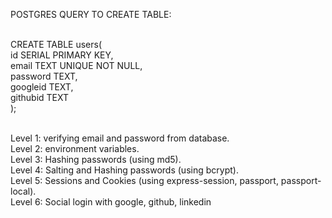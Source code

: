 POSTGRES QUERY TO CREATE TABLE: <br/><br/>

CREATE TABLE users( <br/>
	id SERIAL PRIMARY KEY, <br/>
	email TEXT UNIQUE NOT NULL, <br/>
	password TEXT, <br/>
	googleid TEXT, <br/>
	githubid TEXT <br/>
);<br/><br/>

Level 1: verifying email and password from database.<br/>
Level 2: environment variables.<br/>
Level 3: Hashing passwords (using md5).<br/>
Level 4: Salting and Hashing passwords (using bcrypt).<br/>
Level 5: Sessions and Cookies (using express-session, passport, passport-local). <br/>
Level 6: Social login with google, github, linkedin